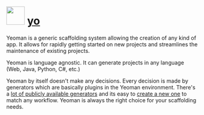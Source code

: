 ﻿# <img src="https://cdn.rawgit.com/chocolatey/chocolatey-coreteampackages/9e732d13804ce0097f9c52c080241edc560acbf9/icons/yo.png" width="48" height="48"/> [yo](https://chocolatey.org/packages/yo)


Yeoman is a generic scaffolding system allowing the creation of any kind of app.
It allows for rapidly getting started on new projects and streamlines the maintenance of existing projects.

Yeoman is language agnostic.
It can generate projects in any language (Web, Java, Python, C#, etc.)

Yeoman by itself doesn't make any decisions.
Every decision is made by generators which are basically plugins in the Yeoman environment.
There's a [lot of publicly available generators](http://yeoman.io/generators/) and its easy to [create a new one](http://yeoman.io/authoring/) to match any workflow.
Yeoman is always the right choice for your scaffolding needs.

